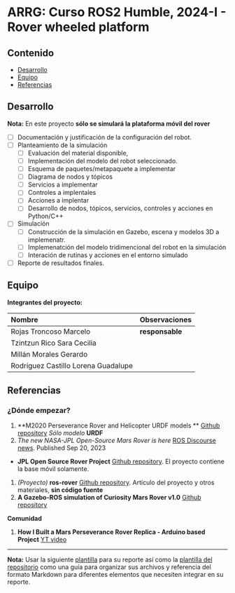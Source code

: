 # ARRG: Curso ROS2 Humble, 2024-I  - Rover wheeled platform

## Contenido

- [Desarrollo](#desarrollo)
- [Equipo](#equipo)
- [Referencias](#referencias)

## Desarrollo

**Nota:** En este proyecto **sólo se simulará la plataforma móvil del rover**

- [ ] Documentación y justificación de la configuración del robot.
- [ ] Planteamiento de la simulación
	- [ ] Evaluación del material disponible,
 	- [ ] Implementación del modelo del robot seleccionado.
  	- [ ]  Esquema de paquetes/metapaquete a implementar
  	- [ ]  Diagrama de nodos y tópicos
  	- [ ]  Servicios a implementar
  	- [ ]  Controles a implentales
  	- [ ]  Acciones a implentar
  	- [ ]  Desarrollo de nodos, tópicos, servicios, controles y acciones en Python/C++
- [ ] Simulación
	- [ ] Construcción de la simulación en Gazebo, escena y modelos 3D a implemenatr.
	- [ ] Implemenatción del modelo tridimencional del robot en la simulación
 	- [ ] Interación de rutinas y acciones en el entorno simulado
- [ ] Reporte de resultados finales.

## Equipo

**Integrantes del proyecto:**

| Nombre | Observaciones |
| :----------| :----------- |
| Rojas Troncoso Marcelo | **responsable** | 
| Tzintzun Rico Sara Cecilia | | 
| Millán Morales Gerardo | | 
| Rodríguez Castillo Lorena Guadalupe | |

## Referencias

### ¿Dónde empezar?

1. **M2020 Perseverance Rover and Helicopter URDF models ** [Github repository](https://github.com/nasa-jpl/m2020-urdf-models) *Sólo modelo* **URDF**
1. *The new NASA-JPL Open-Source Mars Rover is here* [ROS Discourse news](https://discourse.ros.org/t/the-new-nasa-jpl-open-source-mars-rover-is-here/33650/1). Published Sep 20, 2023
  - **JPL Open Source Rover Project** [Github repository](https://github.com/nasa-jpl/open-source-rover). El proyecto contiene la base móvil solamente.
1. *(Proyecto)* **ros-rover** [Github repository](https://github.com/danielsnider/ros-rover). Artículo del proyecto y otros materiales, **sin código fuente**
1. **A Gazebo-ROS simulation of Curiosity Mars Rover v1.0** [Github repository](https://github.com/rivascf/curiosity-mars-rover/)

**Comunidad**

1. **How I Built a Mars Perseverance Rover Replica - Arduino based Project** [YT video](https://www.youtube.com/watch?v=NOZZMsMAGh0)

---

**Nota:** Usar la siguiente [plantilla](https://github.com/arrg-mx/fmtos-docs/blob/main/fmto-reporte-curso.md) para su reporte así como la [plantilla del repositorio](https://github.com/mrg-mex/mrg-plantilla-repositorio) como una guía para organizar sus archivos y referencia del formato Markdown para diferentes elementos que necesiten integrar en su reporte.

